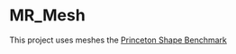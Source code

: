 # MR_Mesh


This project uses meshes the [Princeton Shape Benchmark](https://shape.cs.princeton.edu/benchmark/)

